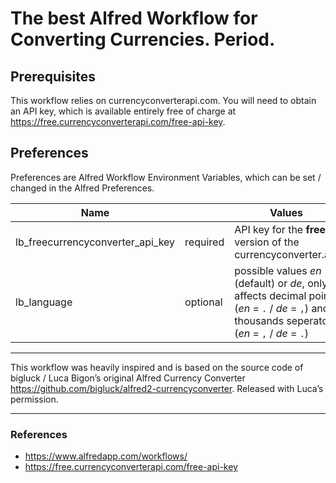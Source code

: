 # The best Alfred Workflow for Converting Currencies. Period.

## Prerequisites

This workflow relies on currencyconverterapi.com. You will need to obtain an API key, which is available entirely free of charge at <https://free.currencyconverterapi.com/free-api-key>.

## Preferences

Preferences are Alfred Workflow Environment Variables, which can be set / changed in the Alfred Preferences.

Name | | Values
------------|---|-------
lb_freecurrencyconverter_api_key | required | API key for the **free** version of the currencyconverter.api
lb_language | optional | possible values *en* (default) or *de*, only affects decimal point (*en* = `.` / *de* = `,`) and thousands seperator (*en* = `,` / *de* = `.`)

---

This workflow was heavily inspired and is based on the source code of bigluck / Luca Bigon’s original Alfred Currency Converter <https://github.com/bigluck/alfred2-currencyconverter>. Released with Luca’s permission.

---

### References

* <https://www.alfredapp.com/workflows/>
* <https://free.currencyconverterapi.com/free-api-key>
